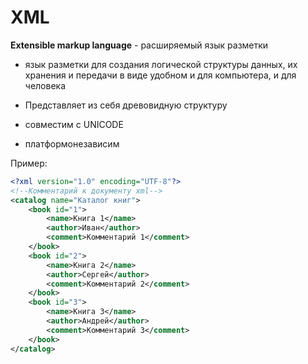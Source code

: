 # XML

**Extensible markup language** - расширяемый язык разметки

- язык разметки для создания логической структуры данных, их хранения и передачи в виде удобном и для компьютера, и для человека

- Представляет из себя древовидную структуру

- совместим с UNICODE

- платформонезависим

Пример:

```xml
<?xml version="1.0" encoding="UTF-8"?>
<!--Комментарий к документу xml-->
<catalog name="Каталог книг">
    <book id="1">
        <name>Книга 1</name>
        <author>Иван</author>
        <comment>Комментарий 1</comment>
    </book>
    <book id="2">
        <name>Книга 2</name>
        <author>Сергей</author>
        <comment>Комментарий 2</comment>
    </book>
    <book id="3">
        <name>Книга 3</name>
        <author>Андрей</author>
        <comment>Комментарий 3</comment>
    </book>
</catalog>
```